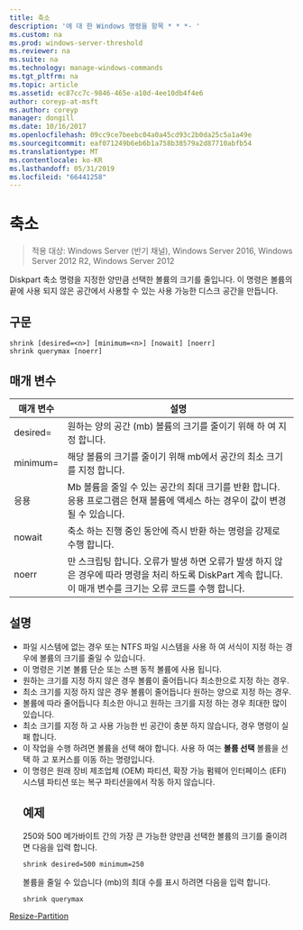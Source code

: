 ```yaml
---
title: 축소
description: '에 대 한 Windows 명령을 항목 * * *- '
ms.custom: na
ms.prod: windows-server-threshold
ms.reviewer: na
ms.suite: na
ms.technology: manage-windows-commands
ms.tgt_pltfrm: na
ms.topic: article
ms.assetid: ec87cc7c-9846-465e-a10d-4ee10db4f4e6
author: coreyp-at-msft
ms.author: coreyp
manager: dongill
ms.date: 10/16/2017
ms.openlocfilehash: 09cc9ce7beebc04a0a45cd93c2b0da25c5a1a49e
ms.sourcegitcommit: eaf071249b6eb6b1a758b38579a2d87710abfb54
ms.translationtype: MT
ms.contentlocale: ko-KR
ms.lasthandoff: 05/31/2019
ms.locfileid: "66441258"
---
```

# <a name="shrink"></a>축소

>적용 대상: Windows Server (반기 채널), Windows Server 2016, Windows Server 2012 R2, Windows Server 2012

Diskpart 축소 명령을 지정한 양만큼 선택한 볼륨의 크기를 줄입니다. 이 명령은 볼륨의 끝에 사용 되지 않은 공간에서 사용할 수 있는 사용 가능한 디스크 공간을 만듭니다.

## <a name="syntax"></a>구문
```
shrink [desired=<n>] [minimum=<n>] [nowait] [noerr]
shrink querymax [noerr]
```
## <a name="parameters"></a>매개 변수

|  매개 변수  |                                                                                             설명                                                                                              |
|-------------|------------------------------------------------------------------------------------------------------------------------------------------------------------------------------------------------------|
| desired=<n> |                                                     원하는 양의 공간 (mb) 볼륨의 크기를 줄이기 위해 하 여 지정 합니다.                                                     |
| minimum=<n> |                                                           해당 볼륨의 크기를 줄이기 위해 mb에서 공간의 최소 크기를 지정 합니다.                                                           |
|  응용   |                       Mb 볼륨을 줄일 수 있는 공간의 최대 크기를 반환 합니다. 응용 프로그램은 현재 볼륨에 액세스 하는 경우이 값이 변경 될 수 있습니다.                        |
|   nowait    |                                                       축소 하는 진행 중인 동안에 즉시 반환 하는 명령을 강제로 수행 합니다.                                                        |
|    noerr    | 만 스크립팅 합니다. 오류가 발생 하면 오류가 발생 하지 않은 경우에 따라 명령을 처리 하도록 DiskPart 계속 합니다. 이 매개 변수를 크기는 오류 코드를 수행 합니다. |

## <a name="remarks"></a>설명
- 파일 시스템에 없는 경우 또는 NTFS 파일 시스템을 사용 하 여 서식이 지정 하는 경우에 볼륨의 크기를 줄일 수 있습니다.
- 이 명령은 기본 볼륨 단순 또는 스팬 동적 볼륨에 사용 됩니다.
- 원하는 크기를 지정 하지 않은 경우 볼륨이 줄어듭니다 최소한으로 지정 하는 경우.
- 최소 크기를 지정 하지 않은 경우 볼륨이 줄어듭니다 원하는 양으로 지정 하는 경우.
- 볼륨에 따라 줄어듭니다 최소한 아니고 원하는 크기를 지정 하는 경우 최대한 많이 있습니다.
- 최소 크기를 지정 하 고 사용 가능한 빈 공간이 충분 하지 않습니다, 경우 명령이 실패 합니다.
- 이 작업을 수행 하려면 볼륨을 선택 해야 합니다. 사용 하 여는 **볼륨 선택** 볼륨을 선택 하 고 포커스를 이동 하는 명령입니다.
- 이 명령은 원래 장비 제조업체 (OEM) 파티션, 확장 가능 펌웨어 인터페이스 (EFI) 시스템 파티션 또는 복구 파티션을에서 작동 하지 않습니다.
  ## <a name="BKMK_examples"></a>예제
  250와 500 메가바이트 간의 가장 큰 가능한 양만큼 선택한 볼륨의 크기를 줄이려면 다음을 입력 합니다.
  ```
  shrink desired=500 minimum=250
  ```
  볼륨을 줄일 수 있습니다 (mb)의 최대 수를 표시 하려면 다음을 입력 합니다.
  ```
  shrink querymax
  ```

[Resize-Partition](https://technet.microsoft.com/library/hh848680.aspx)
